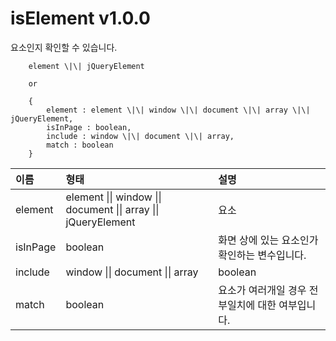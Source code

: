 # isElement v1.0.0
요소인지 확인할 수 있습니다.

````
    element \|\| jQueryElement

    or

    {
        element : element \|\| window \|\| document \|\| array \|\| jQueryElement,
        isInPage : boolean,
        include : window \|\| document \|\| array,
        match : boolean
    }
````

이름 | 형태 | 설명
| :-- | :-- | :-- |
element | element \|\| window \|\| document \|\| array \|\| jQueryElement | 요소
isInPage | boolean | 화면 상에 있는 요소인가 확인하는 변수입니다.
include | window \|\| document \|\| array | boolean | window 또는 document를 포함할지에 대한 여부입니다.
match | boolean | 요소가 여러개일 경우 전부일치에 대한 여부입니다.